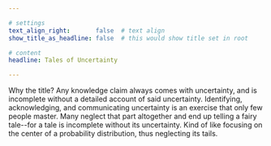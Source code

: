 ```yaml
---

# settings
text_align_right:       false  # text align
show_title_as_headline: false  # this would show title set in root

# content
headline: Tales of Uncertainty

---
```


Why the title? Any knowledge claim always comes with 
uncertainty, and is incomplete without a detailed account of said uncertainty. 
Identifying, acknowledging, and communicating uncertainty is an exercise that 
only few people master. Many neglect that part altogether and end up telling a 
fairy tale--for a tale is incomplete without its uncertainty. 
Kind of like focusing on the center of a probability distribution, 
thus neglecting its tails.
